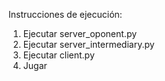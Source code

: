 Instrucciones de ejecución:

1) Ejecutar server_oponent.py
2) Ejecutar server_intermediary.py
3) Ejecutar client.py
4) Jugar
